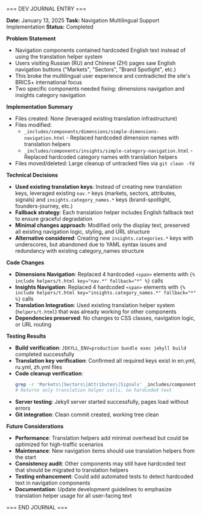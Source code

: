 === DEV JOURNAL ENTRY ===

**Date:** January 13, 2025
**Task:** Navigation Multilingual Support Implementation
**Status:** Completed

**Problem Statement**
- Navigation components contained hardcoded English text instead of using the translation helper system
- Users visiting Russian (RU) and Chinese (ZH) pages saw English navigation buttons ("Markets", "Sectors", "Brand Spotlight", etc.)
- This broke the multilingual user experience and contradicted the site's BRICS+ international focus
- Two specific components needed fixing: dimensions navigation and insights category navigation

**Implementation Summary**
- Files created: None (leveraged existing translation infrastructure)
- Files modified: 
  - `_includes/components/dimensions/simple-dimensions-navigation.html` - Replaced hardcoded dimension names with translation helpers
  - `_includes/components/insights/simple-category-navigation.html` - Replaced hardcoded category names with translation helpers
- Files moved/deleted: Large cleanup of untracked files via `git clean -fd`

**Technical Decisions**
- **Used existing translation keys**: Instead of creating new translation keys, leveraged existing `nav.*` keys (markets, sectors, attributes, signals) and `insights.category_names.*` keys (brand-spotlight, founders-journey, etc.)
- **Fallback strategy**: Each translation helper includes English fallback text to ensure graceful degradation
- **Minimal changes approach**: Modified only the display text, preserved all existing navigation logic, styling, and URL structure
- **Alternative considered**: Creating new `insights.categories.*` keys with underscores, but abandoned due to YAML syntax issues and redundancy with existing category_names structure

**Code Changes**
- **Dimensions Navigation**: Replaced 4 hardcoded `<span>` elements with `{% include helpers/t.html key="nav.*" fallback="*" %}` calls
- **Insights Navigation**: Replaced 4 hardcoded `<span>` elements with `{% include helpers/t.html key="insights.category_names.*" fallback="*" %}` calls
- **Translation Integration**: Used existing translation helper system (`helpers/t.html`) that was already working for other components
- **Dependencies preserved**: No changes to CSS classes, navigation logic, or URL routing

**Testing Results**
- **Build verification**: `JEKYLL_ENV=production bundle exec jekyll build` completed successfully
- **Translation key verification**: Confirmed all required keys exist in en.yml, ru.yml, zh.yml files
- **Code cleanup verification**: 
  ```bash
  grep -r 'Markets\|Sectors\|Attributes\|Signals' _includes/components/dimensions/simple-dimensions-navigation.html
  # Returns only translation helper calls, no hardcoded text
  ```
- **Server testing**: Jekyll server started successfully, pages load without errors
- **Git integration**: Clean commit created, working tree clean

**Future Considerations**
- **Performance**: Translation helpers add minimal overhead but could be optimized for high-traffic scenarios
- **Maintenance**: New navigation items should use translation helpers from the start
- **Consistency audit**: Other components may still have hardcoded text that should be migrated to translation helpers
- **Testing enhancement**: Could add automated tests to detect hardcoded text in navigation components
- **Documentation**: Update development guidelines to emphasize translation helper usage for all user-facing text

=== END JOURNAL ===